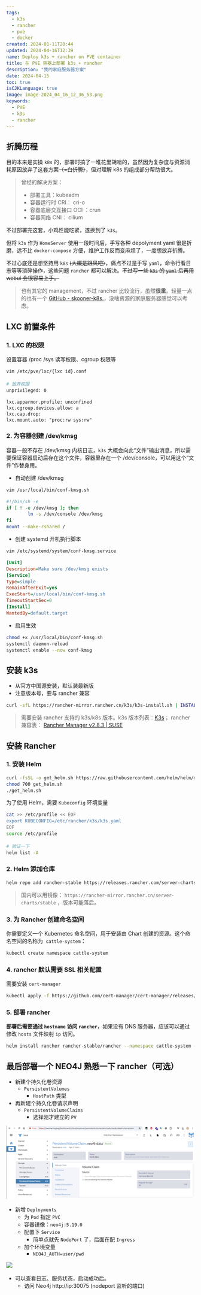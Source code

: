 ```yaml
---
tags:
  - k3s
  - rancher
  - pve
  - docker
created: 2024-01-11T20:44
updated: 2024-04-16T12:39
name: Deploy k3s + rancher on PVE container
title: 在 PVE 容器上部署 k3s + rancher
description: "我的家庭服务器方案"
date: 2024-04-15
toc: true
isCJKLanguage: true
image: image-2024_04_16_12_36_53.png
keywords:
  - PVE
  - k3s
  - rancher
---
```


## 折腾历程

目的本来是实操 `k8s` 的，部署时搞了一堆花里胡哨的，虽然因为复杂度与资源消耗原因放弃了这套方案~~（=白折腾）~~，但对理解 k8s 的组成部分帮助很大。

> 曾经的解决方案：
>
> - 部署工具：kubeadm
> - 容器运行时 CRI： cri-o
> - 容器底层交互接口 OCI ：crun
> - 容器网络 CNI： cilium

不过部署完这套，小鸡性能吃紧，遂换到了 `k3s`。

但将 `k3s` 作为 `HomeServer` 使用一段时间后，手写各种 depolyment yaml 很是折磨，远不比 `docker-compose` 方便，维护工作反而变麻烦了，一度想放弃折腾。

不过心底还是想坚持用 `k8s` ~~(大概是跟风吧）~~，痛点不过是手写 `yaml`，命令行看日志等等琐碎操作，这些问题 `rancher` 都可以解决。~~不过写一些 `k8s` 的 `yaml` 后再用 webui 会很容易上手。~~

> 也有其它的 management，不过 rancher 比较流行，虽然**很重**。轻量一点的也有一个 [GitHub - skooner-k8s.](https://github.com/skooner-k8s/skooner)，没啥资源的家庭服务器感觉可以考虑。

## LXC 前置条件

### 1. LXC 的权限

设置容器 /proc /sys 读写权限、cgroup 权限等

```bash
vim /etc/pve/lxc/{lxc id}.conf

# 放开权限
unprivileged: 0
```

```properties
lxc.apparmor.profile: unconfined
lxc.cgroup.devices.allow: a
lxc.cap.drop:
lxc.mount.auto: "proc:rw sys:rw"
```

### 2. 为容器创建 /dev/kmsg

容器一般不存在 /dev/kmsg 内核日志，`k3s` 大概会向此“文件”输出消息，所以需要保证容器启动后存在这个文件，容器里存在一个 /dev/console，可以用这个“文件”作替身用。

- 自动创建 /dev/kmsg

```bash
vim /usr/local/bin/conf-kmsg.sh
```

```bash
#!/bin/sh -e
if [ ! -e /dev/kmsg ]; then
        ln -s /dev/console /dev/kmsg
fi
mount --make-rshared /
```

- 创建 systemd 开机执行脚本

```bash
vim /etc/systemd/system/conf-kmsg.service
```

```ini
[Unit]
Description=Make sure /dev/kmsg exists
[Service]
Type=simple
RemainAfterExit=yes
ExecStart=/usr/local/bin/conf-kmsg.sh
TimeoutStartSec=0
[Install]
WantedBy=default.target
```

- 启用生效

```bash
chmod +x /usr/local/bin/conf-kmsg.sh
systemctl daemon-reload
systemctl enable --now conf-kmsg
```

## 安装 k3s

- 从官方中国源安装，默认装最新版
- 注意版本号，要与 rancher 兼容

```bash
curl -sfL https://rancher-mirror.rancher.cn/k3s/k3s-install.sh | INSTALL_K3S_MIRROR=cn INSTALL_K3S_VERSION=v1.28.7+k3s1 sh -s - server
```

> 需要安装 rancher 支持的 k3s/k8s 版本。k3s 版本列表：[K3s](https://docs.k3s.io/zh/release-notes/v1.28.X)；
> rancher 兼容表： [Rancher Manager v2.8.3 | SUSE](https://www.suse.com/suse-rancher/support-matrix/all-supported-versions/rancher-v2-8-3/)

## 安装 Rancher

### 1. 安装 Helm

```bash
curl -fsSL -o get_helm.sh https://raw.githubusercontent.com/helm/helm/main/scripts/get-helm-3
chmod 700 get_helm.sh
./get_helm.sh
```

为了使用 Helm，需要 `Kubeconfig` 环境变量

```bash
cat >> /etc/profile << EOF
export KUBECONFIG=/etc/rancher/k3s/k3s.yaml
EOF
source /etc/profile

# 验证一下
helm list -A
```

### 2. Helm 添加仓库

```bash
helm repo add rancher-stable https://releases.rancher.com/server-charts/stable
```

> 国内可以用镜像： `https://rancher-mirror.rancher.cn/server-charts/stable` ，版本可能落后。

### 3. 为 Rancher 创建命名空间

你需要定义一个 Kubernetes 命名空间，用于安装由 Chart 创建的资源。这个命名空间的名称为  `cattle-system`：

```bash
kubectl create namespace cattle-system
```

### 4. rancher 默认需要 SSL 相关配置

需要安装 `cert-manager`

```bash
kubectl apply -f https://github.com/cert-manager/cert-manager/releases/download/v1.13.1/cert-manager.crds.yaml
```

### 5. 部署 rancher

**部署后需要通过 `hostname` 访问 `rancher`**，如果没有 DNS 服务器，应该可以通过修改 `hosts` 文件映射 `ip` 访问。

```bash
helm install rancher rancher-stable/rancher --namespace cattle-system --set hostname=rancher.my.org --set bootstrapPassword=admin --version 2.8.3
```

## 最后部署一个 NEO4J 熟悉一下 rancher（可选）

- 新建个持久化卷资源
  - `PersistentVolumes`
    - `HostPath` 类型
- 再新建个持久化卷请求声明
  - `PersistentVolumeClaims`
    - 选择刚才建立的 `PV`

![](image-2024_04_16_12_36_53.png)

- 新增 `Deployments`
  - 为 `Pod` 指定 `PVC`
  - 容器镜像：`neo4j:5.19.0`
  - 配置下 `Service`
    - 简单点就先 `NodePort` 了，后面在配 `Ingress`
  - 加个环境变量
    - `NEO4J_AUTH=user/pwd`

![](/images/blog/image-2024_04_16_12_42_41.png)

- 可以查看日志、服务状态，启动成功后。
  - 访问 Neo4j http://ip:30075 (nodeport 监听的端口)
